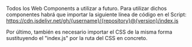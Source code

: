 Todos los Web Components a utilizar a futuro. 
Para utilizar dichos componentes habrá que importar la siguiente línea de código en el Script: https://cdn.jsdelivr.net/gh/{username}/{repository}@{version}/index.js

Por último, también es necesario importar el CSS de la misma forma sustituyendo el "index.js" por la ruta del CSS en concreto.

